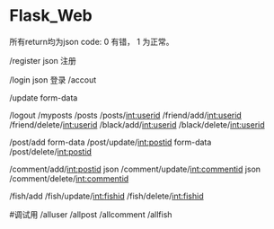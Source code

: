 # Flask_Web
所有return均为json code: 0 有错， 1 为正常。

/register json
注册

/login json
登录
/accout

/update form-data

/logout
/myposts
/posts
/posts/<int:userid>
/friend/add/<int:userid>
/friend/delete/<int:userid>
/black/add/<int:userid>
/black/delete/<int:userid>

/post/add form-data
/post/update/<int:postid> form-data
/post/delete/<int:postid>

/comment/add/<int:postid> json
/comment/update/<int:commentid> json
/comment/delete/<int:commentid>

/fish/add
/fish/update/<int:fishid>
/fish/delete/<int:fishid>

#调试用
/alluser
/allpost
/allcomment
/allfish
